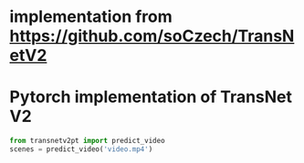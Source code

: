 # implementation from https://github.com/soCzech/TransNetV2
# Pytorch implementation of TransNet V2

```python
from transnetv2pt import predict_video
scenes = predict_video('video.mp4')
```
